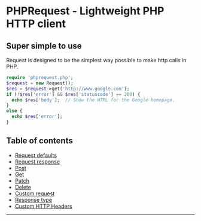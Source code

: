 # PHPRequest - Lightweight PHP HTTP client

## Super simple to use
Request is designed to be the simplest way possible to make http calls in PHP.
```php
require 'phprequest.php';
$request = new Request();
$res = $request->get('http://www.google.com');
if (!$res['error'] && $res['statuscode'] == 200) {
  echo $res['body'];  // Show the HTML for the Google homepage.
}
else {
  echo $res['error'];
}
```

## Table of contents

- [Request defaults](#streaming)
- [Request response](#streaming)
- [Post](#forms)
- [Get](#http-authentication)
- [Patch](#http-authentication)
- [Delete](#http-authentication)
- [Custom request](#http-authentication)
- [Response type](#response-type)
- [Custom HTTP Headers](#custom-http-headers)

---
